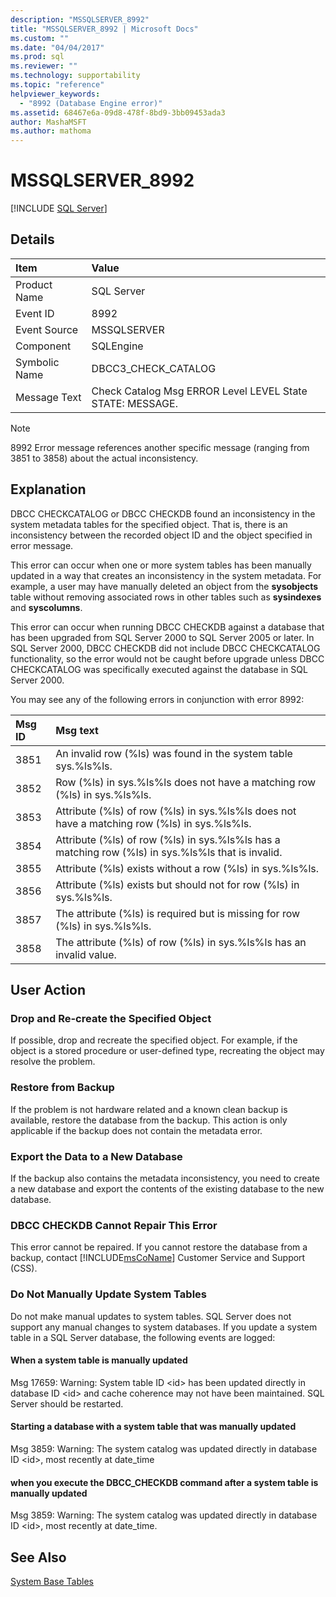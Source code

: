 ```yaml
---
description: "MSSQLSERVER_8992"
title: "MSSQLSERVER_8992 | Microsoft Docs"
ms.custom: ""
ms.date: "04/04/2017"
ms.prod: sql
ms.reviewer: ""
ms.technology: supportability
ms.topic: "reference"
helpviewer_keywords: 
  - "8992 (Database Engine error)"
ms.assetid: 68467e6a-09d8-478f-8bd9-3bb09453ada3
author: MashaMSFT
ms.author: mathoma
---
```

# MSSQLSERVER_8992
 [!INCLUDE [SQL Server](../../includes/applies-to-version/sqlserver.md)]
  
## Details  
  
|Item|Value|
|:---|:---|
|Product Name|SQL Server|  
|Event ID|8992|  
|Event Source|MSSQLSERVER|  
|Component|SQLEngine|  
|Symbolic Name|DBCC3_CHECK_CATALOG|  
|Message Text|Check Catalog Msg ERROR Level LEVEL State STATE: MESSAGE.|  

> [!NOTE]
> 8992 Error message references another specific message (ranging from 3851 to 3858) about the actual inconsistency.

## Explanation  
DBCC CHECKCATALOG or DBCC CHECKDB found an inconsistency in the system metadata tables for the specified object. That is, there is an inconsistency between the recorded object ID and the object specified in error message.  
  
This error can occur when one or more system tables has been manually updated in a way that creates an inconsistency in the system metadata. For example, a user may have manually deleted an object from the **sysobjects** table without removing associated rows in other tables such as **sysindexes** and **syscolumns**.  
  
This error can occur when running DBCC CHECKDB against a database that has been upgraded from SQL Server 2000 to SQL Server 2005 or later. In SQL Server 2000, DBCC CHECKDB did not include DBCC CHECKCATALOG functionality, so the error would not be caught before upgrade unless DBCC CHECKCATALOG was specifically executed against the database in SQL Server 2000.  
  
You may see any of the following errors in conjunction with error 8992:  

|Msg ID|Msg text|
|:---|:---|
|3851|An invalid row (%ls) was found in the system table sys.%ls%ls.|
|3852|Row (%ls) in sys.%ls%ls does not have a matching row (%ls) in sys.%ls%ls.|
|3853|Attribute (%ls) of row (%ls) in sys.%ls%ls does not have a matching row (%ls) in sys.%ls%ls.|
|3854|Attribute (%ls) of row (%ls) in sys.%ls%ls has a matching row (%ls) in sys.%ls%ls that is invalid.|
|3855|Attribute (%ls) exists without a row (%ls) in sys.%ls%ls.|
|3856|Attribute (%ls) exists but should not for row (%ls) in sys.%ls%ls.|
|3857|The attribute (%ls) is required but is missing for row (%ls) in sys.%ls%ls.|
|3858|The attribute (%ls) of row (%ls) in sys.%ls%ls has an invalid value.|

## User Action  
  
### Drop and Re-create the Specified Object  
If possible, drop and recreate the specified object. For example, if the object is a stored procedure or user-defined type, recreating the object may resolve the problem.  
  
### Restore from Backup  
If the problem is not hardware related and a known clean backup is available, restore the database from the backup. This action is only applicable if the backup does not contain the metadata error.  
  
### Export the Data to a New Database  
If the backup also contains the metadata inconsistency, you need to create a new database and export the contents of the existing database to the new database.  
  
### DBCC CHECKDB Cannot Repair This Error  
This error cannot be repaired.  If you cannot restore the database from a backup, contact [!INCLUDE[msCoName](../../includes/msconame-md.md)] Customer Service and Support (CSS).  
  
### Do Not Manually Update System Tables  

Do not make manual updates to system tables. SQL Server does not support any manual changes to system databases. If you update a system table in a SQL Server database, the following events are logged:

#### When a system table is manually updated

Msg 17659: Warning: System table ID \<id\> has been updated directly in database ID \<id\> and cache coherence may not have been maintained. SQL Server should be restarted.

#### Starting a database with a system table that was manually updated

Msg 3859: Warning: The system catalog was updated directly in database ID \<id\>, most recently at date_time

#### when you execute the DBCC_CHECKDB command after a system table is manually updated

Msg 3859: Warning: The system catalog was updated directly in database ID \<id\>, most recently at date_time.  

## See Also

[System Base Tables](../system-tables/system-base-tables.md)
  
